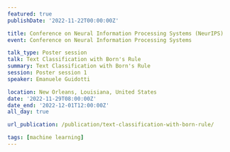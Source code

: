 ```yaml
---
featured: true
publishDate: '2022-11-22T00:00:00Z'

title: Conference on Neural Information Processing Systems (NeurIPS) 
event: Conference on Neural Information Processing Systems

talk_type: Poster session
talk: Text Classification with Born's Rule
summary: Text Classification with Born's Rule
session: Poster session 1
speaker: Emanuele Guidotti

location: New Orleans, Louisiana, United States
date: '2022-11-29T08:00:00Z'
date_end: '2022-12-01T12:00:00Z'
all_day: true

url_publication: /publication/text-classification-with-born-rule/

tags: [machine learning]
---
```

